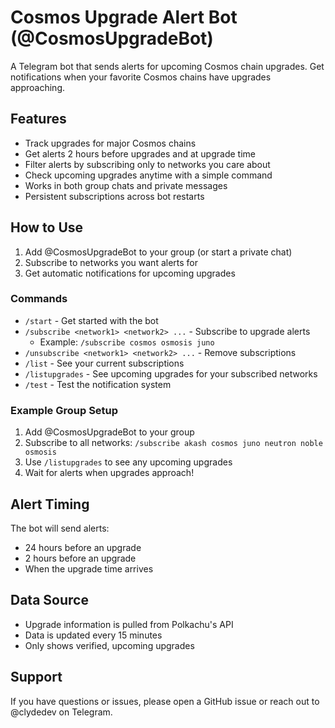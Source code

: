 
# Cosmos Upgrade Alert Bot (@CosmosUpgradeBot)

A Telegram bot that sends alerts for upcoming Cosmos chain upgrades. Get notifications when your favorite Cosmos chains have upgrades approaching.

## Features

- Track upgrades for major Cosmos chains
- Get alerts 2 hours before upgrades and at upgrade time
- Filter alerts by subscribing only to networks you care about
- Check upcoming upgrades anytime with a simple command
- Works in both group chats and private messages
- Persistent subscriptions across bot restarts

## How to Use

1. Add @CosmosUpgradeBot to your group (or start a private chat)
2. Subscribe to networks you want alerts for
3. Get automatic notifications for upcoming upgrades

### Commands

- `/start` - Get started with the bot
- `/subscribe <network1> <network2> ...` - Subscribe to upgrade alerts
  - Example: `/subscribe cosmos osmosis juno`
- `/unsubscribe <network1> <network2> ...` - Remove subscriptions
- `/list` - See your current subscriptions
- `/listupgrades` - See upcoming upgrades for your subscribed networks
- `/test` - Test the notification system

### Example Group Setup

1. Add @CosmosUpgradeBot to your group
2. Subscribe to all networks:
`/subscribe akash cosmos juno neutron noble osmosis`
3. Use `/listupgrades` to see any upcoming upgrades
4. Wait for alerts when upgrades approach!

## Alert Timing

The bot will send alerts:
- 24 hours before an upgrade
- 2 hours before an upgrade
- When the upgrade time arrives

## Data Source
- Upgrade information is pulled from Polkachu's API
- Data is updated every 15 minutes
- Only shows verified, upcoming upgrades
  
## Support

If you have questions or issues, please open a GitHub issue or reach out to @clydedev on Telegram.
